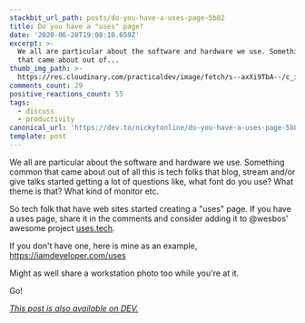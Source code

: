 ```yaml
---
stackbit_url_path: posts/do-you-have-a-uses-page-5b82
title: Do you have a "uses" page?
date: '2020-06-28T19:08:10.659Z'
excerpt: >-
  We all are particular about the software and hardware we use. Something common
  that came about out of...
thumb_img_path: >-
  https://res.cloudinary.com/practicaldev/image/fetch/s--axXi9TbA--/c_imagga_scale,f_auto,fl_progressive,h_420,q_auto,w_1000/https://dev-to-uploads.s3.amazonaws.com/i/ejq0k7i48j73zlj5eatz.JPG
comments_count: 29
positive_reactions_count: 55
tags:
  - discuss
  - productivity
canonical_url: 'https://dev.to/nickytonline/do-you-have-a-uses-page-5b82'
template: post
---
```

We all are particular about the software and hardware we use. Something common that came about out of all this is tech folks that blog, stream and/or give talks started getting a lot of questions like, what font do you use? What theme is that? What kind of monitor etc.

So tech folk that have web sites started creating a "uses" page. If you have a uses page, share it in the comments and consider adding it to @wesbos' awesome project [uses.tech](https://uses.tech).

If you don't have one, here is mine as an example, https://iamdeveloper.com/uses

Might as well share a workstation photo too while you're at it.

Go!

*[This post is also available on DEV.](https://dev.to/nickytonline/do-you-have-a-uses-page-5b82)*


<script>
const parent = document.getElementsByTagName('head')[0];
const script = document.createElement('script');
script.type = 'text/javascript';
script.src = 'https://cdnjs.cloudflare.com/ajax/libs/iframe-resizer/4.1.1/iframeResizer.min.js';
script.charset = 'utf-8';
script.onload = function() {
    window.iFrameResize({}, '.liquidTag');
};
parent.appendChild(script);
</script>    
